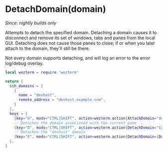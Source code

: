 # DetachDomain(domain)

*Since: nightly builds only*

Attempts to detach the specified domain.  Detaching a domain causes
it to disconnect and remove its set of windows, tabs and panes from
the local GUI.  Detaching does not cause those panes to close; if or
when you later attach to the domain, they'll still be there.

Not every domain supports detaching, and will log an error to the
error log/debug overlay.

```lua
local wezterm = require 'wezterm'

return {
  ssh_domains = {
    {
      name = "devhost",
      remote_address = "devhost.example.com",
    }
  },
  keys = {
    {key="U", mods="CTRL|SHIFT", action=wezterm.action{AttachDomain="devhost"}},
    -- Detaches the domain associated with the current pane
    {key="D", mods="CTRL|SHIFT", action=wezterm.action{DetachDomain="CurrentPaneDomain"}},
    -- Detaches the "devhost" domain
    {key="E", mods="CTRL|SHIFT", action=wezterm.action{DetachDomain={DomainName="devhost"}}},
  },
}

```
